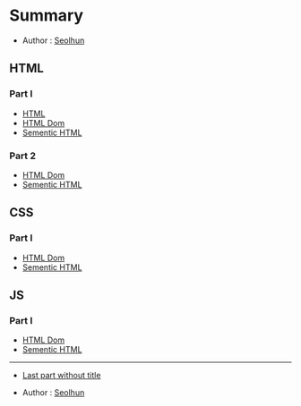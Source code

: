 # Summary
* Author : [Seolhun](https://github.com/Seolhun)

## HTML
### Part I
* [HTML](index.md)
* [HTML Dom](html/part1/dom.md)
* [Sementic HTML](html/part1/sementic.md)

### Part 2
* [HTML Dom](html/part2/dom.md)
* [Sementic HTML](html/part2/sementic.md)

## CSS
### Part I
* [HTML Dom](css/part1/dom.md)
* [Sementic HTML](css/part1/sementic.md)

## JS
### Part I
* [HTML Dom](css/part1/dom.md)
* [Sementic HTML](css/part1/sementic.md)

----
* [Last part without title](GLOSSARY.md)

* Author : [Seolhun](https://github.com/Seolhun)

